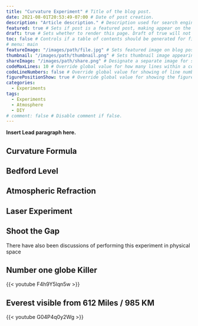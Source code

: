 ```yaml
---
title: "Curvature Experiment" # Title of the blog post.
date: 2021-08-01T20:53:49-07:00 # Date of post creation.
description: "Article description." # Description used for search engine.
featured: true # Sets if post is a featured post, making appear on the home page side bar.
draft: true # Sets whether to render this page. Draft of true will not be rendered.
toc: false # Controls if a table of contents should be generated for first-level links automatically.
# menu: main
featureImage: "/images/path/file.jpg" # Sets featured image on blog post.
thumbnail: "/images/path/thumbnail.png" # Sets thumbnail image appearing inside card on homepage.
shareImage: "/images/path/share.png" # Designate a separate image for social media sharing.
codeMaxLines: 10 # Override global value for how many lines within a code block before auto-collapsing.
codeLineNumbers: false # Override global value for showing of line numbers within code block.
figurePositionShow: true # Override global value for showing the figure label.
categories:
  - Experiments
tags:
  - Experiments
  - Atmosphere
  - DIY
# comment: false # Disable comment if false.
---
```


**Insert Lead paragraph here.**

## Curvature Formula
## Bedford Level
## Atmospheric Refraction
## Laser Experiment
## Shoot the Gap

There have also been discussions of performing this experiment in physical space

## Number one globe Killer

{{< youtube F4h9Y5lqn5w >}}


## Everest visible from 612 Miles / 985 KM

{{< youtube G04P4q0y2Wg >}}
